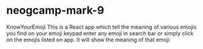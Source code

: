 # neogcamp-mark-9
KnowYourEmoji
This is a React app which tell the meaning of various emojis you find on your emoji keypad
enter any emoji in search bar  or simply click on the emojis listed  on app. It will show the meaning of that emoji
